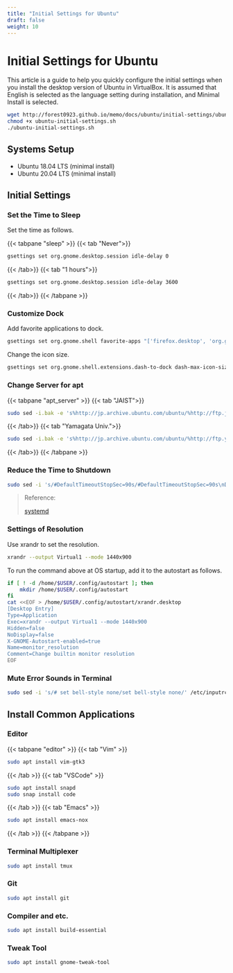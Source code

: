 ```yaml
---
title: "Initial Settings for Ubuntu"
draft: false
weight: 10
---
```


# Initial Settings for Ubuntu

This article is a guide to help you quickly configure the initial settings when you install the desktop version of Ubuntu in VirtualBox. It is assumed that English is selected as the language setting during installation, and Minimal Install is selected.

```sh
wget http://forest0923.github.io/memo/docs/ubuntu/initial-settings/ubuntu-initial-settings.sh
chmod +x ubuntu-initial-settings.sh
./ubuntu-initial-settings.sh
```

## Systems Setup

- Ubuntu 18.04 LTS (minimal install)
- Ubuntu 20.04 LTS (minimal install)

## Initial Settings

### **Set the Time to Sleep**

Set the time as follows.

{{< tabpane "sleep" >}}
{{< tab "Never">}}

```sh
gsettings set org.gnome.desktop.session idle-delay 0
```

{{< /tab>}}
{{< tab "1 hours">}}

```sh
gsettings set org.gnome.desktop.session idle-delay 3600
```

{{< /tab>}}
{{< /tabpane >}}

### **Customize Dock**

Add favorite applications to dock.

```sh
gsettings set org.gnome.shell favorite-apps "['firefox.desktop', 'org.gnome.Terminal.desktop', 'org.gnome.Nautilus.desktop']"
```

Change the icon size.

```sh
gsettings set org.gnome.shell.extensions.dash-to-dock dash-max-icon-size 36
```

### **Change Server for apt**

{{< tabpane "apt_server" >}}
{{< tab "JAIST">}}

```sh
sudo sed -i.bak -e 's%http://jp.archive.ubuntu.com/ubuntu/%http://ftp.jaist.ac.jp/pub/Linux/ubuntu/archives/%g' /etc/apt/sources.list
```

{{< /tab>}}
{{< tab "Yamagata Univ.">}}

```sh
sudo sed -i.bak -e 's%http://jp.archive.ubuntu.com/ubuntu/%http://ftp.yz.yamagata-u.ac.jp/pub/linux/ubuntu/archives/%g' /etc/apt/sources.list
```

{{< /tab>}}
{{< /tabpane >}}

### **Reduce the Time to Shutdown**

```sh
sudo sed -i 's/#DefaultTimeoutStopSec=90s/#DefaultTimeoutStopSec=90s\nDefaultTimeoutStopSec=10s/' /etc/systemd/system.conf
```

> Reference:
>
> [systemd](https://www.freedesktop.org/software/systemd/man/systemd.service.html)

### **Settings of Resolution**

Use xrandr to set the resolution.

```sh
xrandr --output Virtual1 --mode 1440x900
```

To run the command above at OS startup, add it to the autostart as follows.

```sh
if [ ! -d /home/$USER/.config/autostart ]; then
    mkdir /home/$USER/.config/autostart
fi
cat <<EOF > /home/$USER/.config/autostart/xrandr.desktop
[Desktop Entry]
Type=Application
Exec=xrandr --output Virtual1 --mode 1440x900
Hidden=false
NoDisplay=false
X-GNOME-Autostart-enabled=true
Name=monitor_resolution
Comment=Change builtin monitor resolution
EOF
```

### **Mute Error Sounds in Terminal**

```sh
sudo sed -i 's/# set bell-style none/set bell-style none/' /etc/inputrc
```

## Install Common Applications

### **Editor**

{{< tabpane "editor" >}}
{{< tab "Vim" >}}

```sh
sudo apt install vim-gtk3
```

{{< /tab >}}
{{< tab "VSCode" >}}

```sh
sudo apt install snapd
sudo snap install code
```

{{< /tab >}}
{{< tab "Emacs" >}}

```sh
sudo apt install emacs-nox
```

{{< /tab >}}
{{< /tabpane >}}

### **Terminal Multiplexer**

```sh
sudo apt install tmux
```

### **Git**

```sh
sudo apt install git
```

### **Compiler and etc.**

```sh
sudo apt install build-essential
```

### **Tweak Tool**

```sh
sudo apt install gnome-tweak-tool
```
